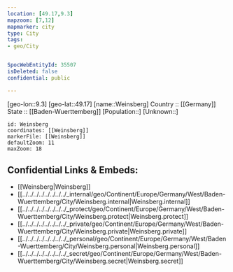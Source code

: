 ```yaml
---
location: [49.17,9.3] 
mapzoom: [7,12] 
mapmarker: city 
type: City
tags:
- geo/City


SpocWebEntityId: 35507
isDeleted: false
confidential: public

---
```

[geo-lon::9.3] 
[geo-lat::49.17] 
[name::Weinsberg] 
Country :: [[Germany]]  
State :: [[Baden-Wuerttemberg]] 
[Population::] 
[Unknown::] 


```leaflet
id: Weinsberg
coordinates: [[Weinsberg]] 
markerFile: [[Weinsberg]] 
defaultZoom: 11 
maxZoom: 18
```


## Confidential Links & Embeds: 
- [[Weinsberg|Weinsberg]]  
- [[../../../../../../../../_internal/geo/Continent/Europe/Germany/West/Baden-Wuerttemberg/City/Weinsberg.internal|Weinsberg.internal]] 
- [[../../../../../../../../_protect/geo/Continent/Europe/Germany/West/Baden-Wuerttemberg/City/Weinsberg.protect|Weinsberg.protect]] 
- [[../../../../../../../../_private/geo/Continent/Europe/Germany/West/Baden-Wuerttemberg/City/Weinsberg.private|Weinsberg.private]] 
- [[../../../../../../../../_personal/geo/Continent/Europe/Germany/West/Baden-Wuerttemberg/City/Weinsberg.personal|Weinsberg.personal]] 
- [[../../../../../../../../_secret/geo/Continent/Europe/Germany/West/Baden-Wuerttemberg/City/Weinsberg.secret|Weinsberg.secret]] 
